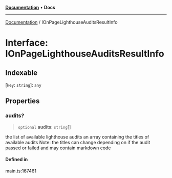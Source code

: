 [**Documentation**](../README.md) • **Docs**

***

[Documentation](../README.md) / IOnPageLighthouseAuditsResultInfo

# Interface: IOnPageLighthouseAuditsResultInfo

## Indexable

 \[`key`: `string`\]: `any`

## Properties

### audits?

> `optional` **audits**: `string`[]

the list of available lighthouse audits
an array containing the titles of available audits
Note: the titles can change depending on if the audit passed or failed and may contain markdown code

#### Defined in

main.ts:167461
